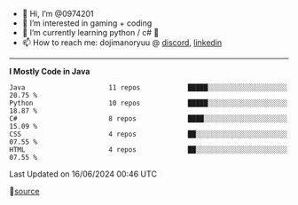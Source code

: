 - 👋 Hi, I’m @0974201
- 👀 I’m interested in gaming + coding
- 🌱 I’m currently learning python / c# 🐍
- 📫 How to reach me: dojimanoryuu @ [discord](https://discord.com "please let me know that you found me on github"), [linkedin](https://www.linkedin.com/in/sonprakiki/)  

<!---
0974201/0974201 is a ✨ special ✨ repository because its `README.md` (this file) appears on your GitHub profile.
You can click the Preview link to take a look at your changes.
--->

----
<!--START_SECTION:waka-->
**I Mostly Code in Java** 

```text
Java                     11 repos            █████░░░░░░░░░░░░░░░░░░░░   20.75 % 
Python                   10 repos            █████░░░░░░░░░░░░░░░░░░░░   18.87 % 
C#                       8 repos             ████░░░░░░░░░░░░░░░░░░░░░   15.09 % 
CSS                      4 repos             ██░░░░░░░░░░░░░░░░░░░░░░░   07.55 % 
HTML                     4 repos             ██░░░░░░░░░░░░░░░░░░░░░░░   07.55 % 
```




 Last Updated on 16/06/2024 00:46 UTC
<!--END_SECTION:waka-->
🔗[source](https://github.com/anmol098/waka-readme-stats/)
